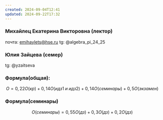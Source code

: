 ```yaml
---
created: 2024-09-04T12:41
updated: 2024-09-22T17:32
---
```

### Михайлец Екатерина Викторовна (лектор)
почта: emihaylets@hse.ru
tg: @algebra_pi_24_25

### Юлия Зайцева (семер)
tg: @yzaitseva

### Формула(общая): 
$$O=0,22O(кр)+0,14O(идз1\;и\;идз2)+0,14O(семинары)+0,5O(экзамен)$$
### Формула(семинары)
$$
O(семинары)=0,55O(дз)+0,3O(дз)+0,2O(дз)
$$
